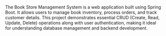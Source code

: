 The Book Store Management System is a web application built using Spring Boot. It allows users to manage book inventory, process orders, and track customer details. This project demonstrates essential CRUD (Create, Read, Update, Delete) operations along with user authentication, making it ideal for understanding database management and backend development.
